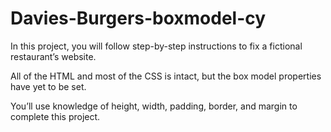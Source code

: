 # Davies-Burgers-boxmodel-cy

In this project, you will follow step-by-step instructions to fix a fictional restaurant’s website.

All of the HTML and most of the CSS is intact, but the box model properties have yet to be set. 

You’ll use knowledge of height, width, padding, border, and margin to complete this project.
